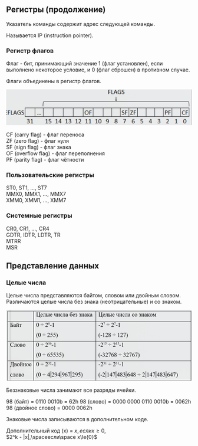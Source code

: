 ## Регистры (продолжение)

Указатель команды содержит адрес следующей команды.

Называется IP (instruction pointer).

### Регистр флагов

Флаг - бит, принимающий значение 1 (флаг установлен), если выполнено некоторое условие, и 0 (флаг сброшен) в противном случае.

Флаги объединены в регистр флагов.

![img](./img/2023-03-01-1.png)

CF (carry flag) - флаг переноса \
ZF (zero flag) - флаг нуля \
SF (sign flag) - флаг знака \
OF (overflow flag) - флаг переполнения \
PF (parity flag) - флаг чётности

### Пользовательские регистры

ST0, ST1, ..., ST7 \
MMX0, MMX1, ..., MMX7 \
XMM0, XMM1, ..., XMM7

### Системные регистры

СR0, CR1, ..., CR4 \
GDTR, IDTR, LDTR, TR \
MTRR \
MSR

## Представление данных

### Целые числа

Целые числа представляются байтом, словом или двойным словом. Различаются целые числа без знака (неотрицательные) и со знаком.

![img](./img/2023-03-01-2.png)

Беззнаковые числа занимают все разряды ячейки.

98 (байт) = 0110 0010b = 62h
98 (слово) = 0000 0000 0110 0010b = 0062h
98 (двойное слово) = 0000 0062h

Знаковые числа записываются в дополнительном коде.

Дополнительный код (x) = $x, если x\ge{0}$,\
$2^k - |x|,\spaceесли\space x\le{0}$